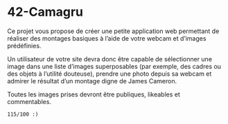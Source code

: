 # 42-Camagru

Ce projet vous propose de créer une petite application web permettant de réaliser des
montages basiques à l’aide de votre webcam et d’images prédéfinies.

Un utilisateur de votre site devra donc être capable de sélectionner une image dans
une liste d’images superposables (par exemple, des cadres ou des objets à l’utilité douteuse),
prendre une photo depuis sa webcam et admirer le résultat d’un montage digne
de James Cameron.

Toutes les images prises devront être publiques, likeables et commentables.

	115/100 :)
